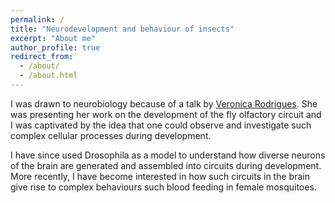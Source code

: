 ```yaml
---
permalink: /
title: "Neurodevelopment and behaviour of insects"
excerpt: "About me"
author_profile: true
redirect_from: 
  - /about/
  - /about.html
---
```


I was drawn to neurobiology because of a talk by [Veronica Rodrigues](https://en.wikipedia.org/wiki/Veronica_Rodrigues). She was presenting her work on the development of the fly olfactory circuit and I was captivated by the idea that one could observe and investigate such complex cellular processes during development.

I have since used Drosophila as a model to understand how diverse neurons of the brain are generated and assembled into circuits during development. More recently, I have become interested in how such circuits in the brain give rise to complex behaviours such blood feeding in female mosquitoes.
